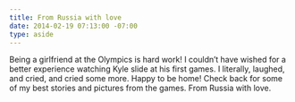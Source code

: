 ```yaml
---
title: From Russia with love
date: 2014-02-19 07:13:00 -07:00
type: aside
---
```


Being a girlfriend at the Olympics is hard work! I couldn’t have wished for a better experience watching Kyle slide at his first games. I literally, laughed, and cried, and cried some more. Happy to be home! Check back for some of my best stories and pictures from the games. From Russia with love.
